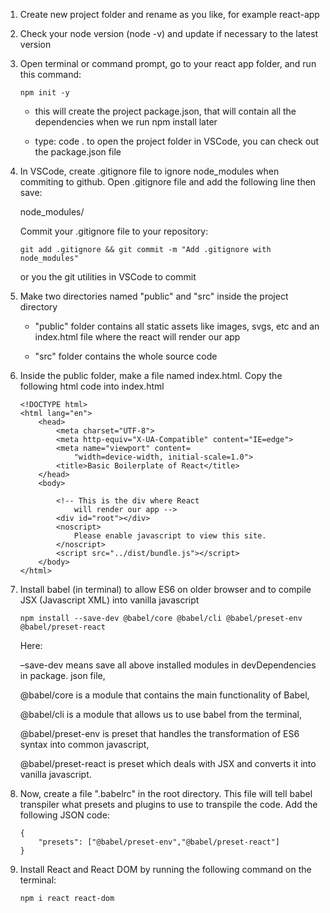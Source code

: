 1) Create new project folder and rename as you like, for example react-app

2) Check your node version (node -v) and update if necessary to the latest version

3) Open terminal or command prompt, go to your react app folder, and run this
   command:

    ```
    npm init -y
    ```

    - this will create the project package.json, that will contain all the 
    dependencies when we run npm install later

    - type: code . to open the project folder in VSCode, you can check out the 
    package.json file

4) In VSCode, create .gitignore file to ignore node_modules when commiting to github.
   Open .gitignore file and add the following line then save:
   
   node_modules/

   Commit your .gitignore file to your repository:

    ```
    git add .gitignore && git commit -m "Add .gitignore with node_modules"
    ```

   or you the git utilities in VSCode to commit

5) Make two directories named "public" and "src" inside the project directory
    - "public" folder contains all static assets like images, svgs, etc
      and an index.html file where the react will render our app

    - "src" folder contains the whole source code

6) Inside the public folder, make a file named index.html. 
   Copy the following html code into index.html

    ```
    <!DOCTYPE html>
    <html lang="en">
        <head>
            <meta charset="UTF-8">
            <meta http-equiv="X-UA-Compatible" content="IE=edge">
            <meta name="viewport" content=
                "width=device-width, initial-scale=1.0">
            <title>Basic Boilerplate of React</title>
        </head>
        <body>

            <!-- This is the div where React 
                will render our app -->
            <div id="root"></div>
            <noscript>
                Please enable javascript to view this site.
            </noscript>
            <script src="../dist/bundle.js"></script>
        </body>
    </html>
    ```

7) Install babel (in terminal) to allow ES6 on older browser and to compile JSX
   (Javascript XML) into vanilla javascript

    ```
    npm install --save-dev @babel/core @babel/cli @babel/preset-env @babel/preset-react
    ```

    Here:

    –save-dev means save all above installed modules in devDependencies in package.
     json file,

    @babel/core is a module that contains the main functionality of Babel,

    @babel/cli is a module that allows us to use babel from the terminal,

    @babel/preset-env is preset that handles the transformation of ES6 syntax into
    common javascript,

    @babel/preset-react is preset which deals with JSX and converts it into vanilla
    javascript.

8) Now, create a file ".babelrc" in the root directory. This file will tell babel
   transpiler what presets and plugins to use to transpile the code. 
   Add the following JSON code:

    ```
    {
        "presets": ["@babel/preset-env","@babel/preset-react"]
    }
    ```

9) Install React and React DOM by running the following command on the terminal:

    ```
    npm i react react-dom
    ```